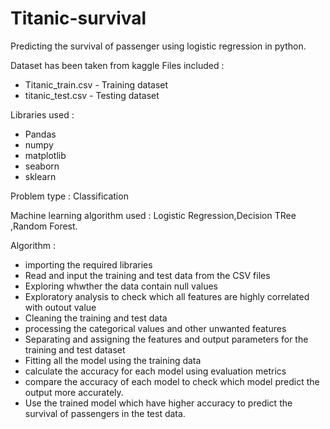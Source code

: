 # Titanic-survival

Predicting the survival of passenger using logistic regression in python.

Dataset has been taken from kaggle
Files included :

* Titanic_train.csv - Training dataset
* titanic_test.csv - Testing dataset

Libraries used :

* Pandas
* numpy
* matplotlib
* seaborn
* sklearn

Problem type : Classification

Machine learning algorithm used : Logistic Regression,Decision TRee ,Random Forest.

Algorithm :

* importing the required libraries
* Read and input the training and test data from the CSV files
* Exploring whwther the data contain null values  
* Exploratory analysis to check which all features are highly correlated with outout value
* Cleaning the training and test data
* processing the categorical values and other unwanted features
* Separating and assigning the features and output parameters for the training and test dataset
* Fitting all the  model using the training data
* calculate the accuracy for each model using evaluation metrics
* compare the accuracy of each model to check which model predict the output more accurately. 
* Use the trained  model which have higher accuracy  to predict the survival of passengers in the test data.
